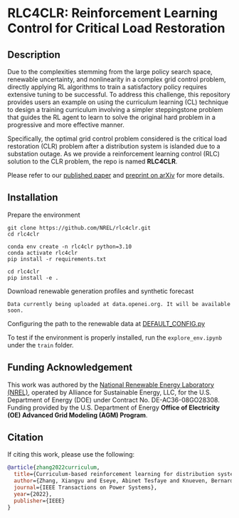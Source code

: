 # RLC4CLR: Reinforcement Learning Control for Critical Load Restoration

## Description

Due to the complexities stemming from the large policy search space, renewable uncertainty, and nonlinearity in a complex grid control problem, directly applying RL algorithms to train a satisfactory policy requires extensive tuning to be successful. To address this challenge, this repository provides users an example on using the curriculum learning (CL) technique to design a training curriculum involving a simpler steppingstone problem that guides the RL agent to learn to solve the original hard problem in a progressive and more effective manner. 

Specifically, the optimal grid control problem considered is the critical load restoration (CLR) problem after a distribution system is islanded due to a substation outage. As we provide a reinforcement learning control (RLC) solution to the CLR problem, the repo is named __RLC4CLR__.

Please refer to our [published paper](https://ieeexplore.ieee.org/abstract/document/9903581) and [preprint on arXiv](https://arxiv.org/abs/2203.04166) for more details.

## Installation

Prepare the environment

```
git clone https://github.com/NREL/rlc4clr.git
cd rlc4clr

conda env create -n rlc4clr python=3.10
conda activate rlc4clr
pip install -r requirements.txt

cd rlc4clr 
pip install -e .
```

Download renewable generation profiles and synthetic forecast

```
Data currently being uploaded at data.openei.org. It will be available soon.
```

Configuring the path to the renewable data at [DEFAULT_CONFIG.py](rlc4clr/clr_envs/envs/DEFAULT_CONFIG.py#L29)

To test if the environment is properly installed, run the `explore_env.ipynb` under the `train` folder.


## Funding Acknowledgement

This work was authored by the [National Renewable Energy Laboratory (NREL)](https://www.nrel.gov), operated by Alliance for Sustainable Energy, LLC, for the U.S. Department of Energy (DOE) under Contract No. DE-AC36-08GO28308. Funding provided by the U.S. Department of Energy __Office of Electricity (OE) Advanced Grid Modeling (AGM) Program__. 

## Citation

If citing this work, please use the following:

```bibtex
@article{zhang2022curriculum,
  title={Curriculum-based reinforcement learning for distribution system critical load restoration},
  author={Zhang, Xiangyu and Eseye, Abinet Tesfaye and Knueven, Bernard and Liu, Weijia and Reynolds, Matthew and Jones, Wesley},
  journal={IEEE Transactions on Power Systems},
  year={2022},
  publisher={IEEE}
}
```
